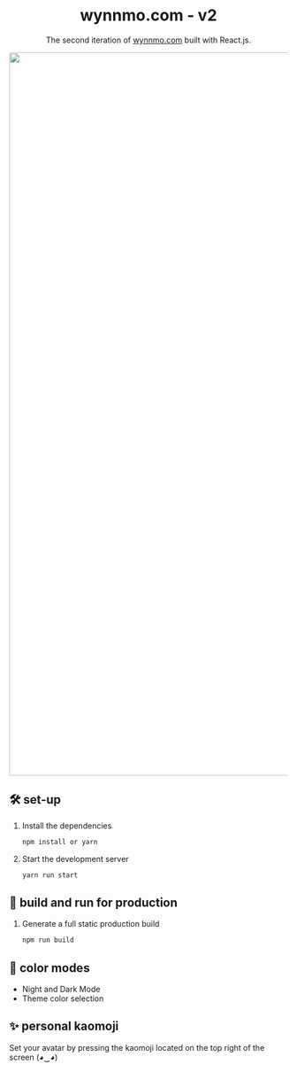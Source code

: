 <h1 align="center">
  wynnmo.com - v2
</h1>
<p align="center">
  The second iteration of <a href="https://wynnmo.com" target="_blank">wynnmo.com</a> built with React.js.
</p>

<img width="1306" src="https://github.com/braisedtofu/personal-website-v2/tree/main/src/assets/Screen Shot 2023-07-15 at 7.03.26 PM.png?raw=true">

## 🛠 set-up

1. Install the dependencies

   ```sh
   npm install or yarn
   ```

2. Start the development server

   ```sh
   yarn run start
   ```

## 🚀 build and run for production

1. Generate a full static production build

   ```sh
   npm run build
   ```


## 🎨 color modes

- Night and Dark Mode
- Theme color selection

## ✨ personal kaomoji

Set your avatar by pressing the kaomoji located on the top right of the screen (◕‿◕)
